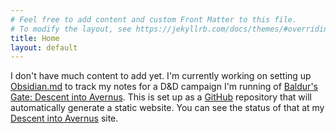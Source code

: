 ```yaml
---
# Feel free to add content and custom Front Matter to this file.
# To modify the layout, see https://jekyllrb.com/docs/themes/#overriding-theme-defaults
title: Home
layout: default
---
```


I don't have much content to add yet. I'm currently working on setting up
[Obsidian.md](http://www.obsidian.md) to track my notes for a D&D campaign
I'm running of [Baldur's Gate: Descent into Avernus](https://www.dndbeyond.com/sources/bgdia). This is set up as a
[GitHub](http://www.github.com) repository that will automatically generate a static website. You can
see the status of that at my [Descent into Avernus](http://timsaucer.github.io/avernus) site.
